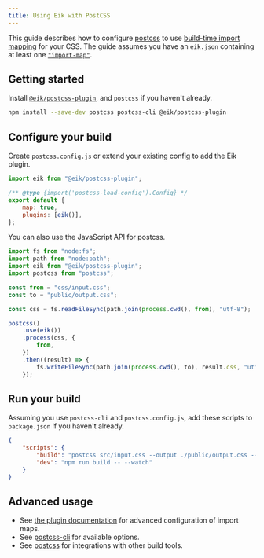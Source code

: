 ```yaml
---
title: Using Eik with PostCSS
---
```


This guide describes how to configure [postcss](https://postcss.org/) to use [build-time import mapping](/docs/introduction/workflow#build-time-import-mapping) for your CSS. The guide assumes you have an `eik.json` containing at least one [`"import-map"`](/docs/reference/eik-json#import-map).

## Getting started

Install [`@eik/postcss-plugin`](https://github.com/eik-lib/postcss-plugin#readme), and `postcss` if you haven't already.

```sh
npm install --save-dev postcss postcss-cli @eik/postcss-plugin
```

## Configure your build

Create `postcss.config.js` or extend your existing config to add the Eik plugin.

```js
import eik from "@eik/postcss-plugin";

/** @type {import('postcss-load-config').Config} */
export default {
	map: true,
	plugins: [eik()],
};
```

You can also use the JavaScript API for postcss.

```js
import fs from "node:fs";
import path from "node:path";
import eik from "@eik/postcss-plugin";
import postcss from "postcss";

const from = "css/input.css";
const to = "public/output.css";

const css = fs.readFileSync(path.join(process.cwd(), from), "utf-8");

postcss()
	.use(eik())
	.process(css, {
		from,
	})
	.then((result) => {
		fs.writeFileSync(path.join(process.cwd(), to), result.css, "utf-8");
	});
```

## Run your build

Assuming you use `postcss-cli` and `postcss.config.js`, add these scripts to `package.json` if you haven't already.

```json
{
	"scripts": {
		"build": "postcss src/input.css --output ./public/output.css --config ./postcss.config.js",
		"dev": "npm run build -- --watch"
	}
}
```

## Advanced usage

- See [the plugin documentation](https://github.com/eik-lib/postcss-plugin?tab=readme-ov-file#options) for advanced configuration of import maps.
- See [postcss-cli](https://github.com/postcss/postcss-cli) for available options.
- See [postcss](https://github.com/postcss/postcss) for integrations with other build tools.

